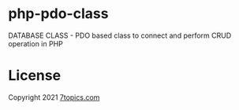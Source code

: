 # php-pdo-class
DATABASE CLASS - PDO based class to connect and perform CRUD operation in PHP

# License
Copyright 2021 <a href="https://7topics.com">7topics.com</a>
